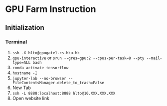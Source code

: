 # GPU Farm Instruction

## Initialization

### Terminal
1. `ssh -X hlto@gpugate1.cs.hku.hk`
2. `gpu-interactive` or `srun --gres=gpu:2 --cpus-per-task=8 --pty --mail-type=ALL bash`
3. `conda activate tensorflow`
4. `hostname -I`
5. `jupyter-lab --no-browser --FileContentsManager.delete_to_trash=False`
6. New Tab
7. `ssh -L 8888:localhost:8888 hlto@10.XXX.XXX.XXX`
8. Open website link